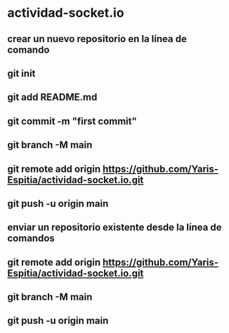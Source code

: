 # actividad-socket.io

## crear un nuevo repositorio en la línea de comando

##  git init
##  git add README.md
##  git commit -m "first commit"
##  git branch -M main
##  git remote add origin https://github.com/Yaris-Espitia/actividad-socket.io.git
##  git push -u origin main

## enviar un repositorio existente desde la línea de comandos

## git remote add origin https://github.com/Yaris-Espitia/actividad-socket.io.git
## git branch -M main
## git push -u origin main